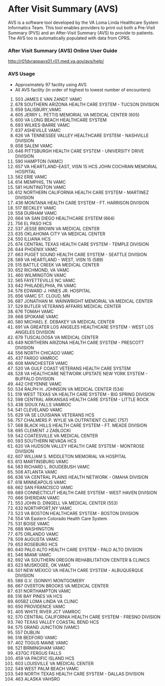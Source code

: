 # After Visit Summary (AVS)
AVS is a software tool developed by the VA Loma Linda Healthcare System Informatics Team. This tool enables providers to print out both a Pre-Visit Summary (PVS) and an After-Visit Summary (AVS) to provide to patients. The AVS too is automatically populated with data from CPRS.

### After Visit Summary (AVS) Online User Guide
http://r01dvrappavs01.r01.med.va.gov/avs/help/

### AVS Usage
* Approximately 97 facility using AVS
* All AVS facility (in order of highest to lowest number of encounters)
1.	503 JAMES E VAN ZANDT VAMC
2.	678 SOUTHERN ARIZONA HEALTH CARE SYSTEM - TUCSON DIVISION
3.	659 SALISBURY,VAMC
4.	605 JERRY L. PETTIS MEMORIAL VA MEDICAL CENTER (605)
5.	600 VA LONG BEACH HEALTHCARE SYSTEM
6.	693 WILKES-BARRE VAMC
7.	637 ASHEVILLE VAMC
8.	626 VA TENNESSEE VALLEY HEALTHCARE SYSTEM - NASHVILLE DIVISION
9.	658 SALEM VAMC
10.	646 PITTSBURGH HEALTH CARE SYSTEM - UNIVERSITY DRIVE DIVISION
11.	590 HAMPTON (VAMC)
12.	657 VA HEARTLAND-EAST, VISN 15 HCS JOHN COCHRAN MEMORIAL HOSPITAL
13.	562 ERIE VAMC
14.	614 MEMPHIS, TN VAMC
15.	581 HUNTINGTON VAMC
16.	612 NORTHERN CALIFORNIA HEALTH CARE SYSTEM - MARTINEZ DIVISION
17.	436 MONTANA HEALTH CARE SYSTEM - FT. HARRISON DIVISION
18.	517 BECKLEY VAMC
19.	558 DURHAM VAMC
20.	664 VA SAN DIEGO HEALTHCARE SYSTEM (664)
21.	756 EL PASO HCS
22.	537 JESSE BROWN VA MEDICAL CENTER
23.	635 OKLAHOMA CITY VA MEDICAL CENTER
24.	550 ILLIANA HCS
25.	674 CENTRAL TEXAS HEALTH CARE SYSTEM - TEMPLE DIVISION
26.	644 PHOENIX VAMC
27.	663 PUGET SOUND HEALTH CARE SYSTEM - SEATTLE DIVISION
28.	589 VA HEARTLAND - WEST, VISN 15 (589)
29.	515 BATTLE CREEK VA MEDICAL CENTER
30.	652 RICHMOND, VA VAMC
31.	460 WILMINGTON VAMC
32.	565 FAYETTEVILLE NC VAMC
33.	642 PHILADELPHIA, PA VAMC
34.	578 EDWARD J. HINES JR. HOSPITAL
35.	656 VAMC ST. CLOUD, MN
36.	687 JONATHAN M. WAINWRIGHT MEMORIAL VA MEDICAL CENTER
37.	529 BUTLER VETERANS AFFAIRS MEDICAL CENTER
38.	676 TOMAH VAMC
39.	668 SPOKANE VAMC
40.	580 MICHAEL E. DEBAKEY VA MEDICAL CENTER
41.	691 VA GREATER LOS ANGELES HEALTHCARE SYSTEM - WEST LOS ANGELES DIVISION
42.	679 TUSCALOOSA VA MEDICAL CENTER
43.	649 NORTHERN ARIZONA HEALTH CARE SYSTEM - PRESCOTT DIVISION
44.	556 NORTH CHICAGO VAMC
45.	437 FARGO VAMROC
46.	608 MANCHESTER VAMC
47.	520 VA GULF COAST VETERANS HEALTH CARE SYSTEM
48.	528 VA HEALTHCARE NETWORK UPSTATE NEW YORK SYSTEM - BUFFALO DIVISION
49.	442 CHEYENNE VAMC
50.	534 RALPH H. JOHNSON VA MEDICAL CENTER (534)
51.	519 WEST TEXAS VA HEALTH CARE SYSTEM - BIG SPRING DIVISION
52.	598 CENTRAL ARKANSAS HEALTH CARE SYSTEM - LITTLE ROCK
53.	438 SIOUX FALLS VAMROC
54.	541 CLEVELAND VAMC
55.	629 VA SE LOUISIANA VETERANS HCS
56.	757 CHALMERS P. WYLIE VA OUTPATIENT CLINIC (757)
57.	568 BLACK HILLS HEALTH CARE SYSTEM - FT. MEADE DIVISION
58.	695 CLEMENT J ZABLOCKI
59.	542 COATESVILLE VA MEDICAL CENTER
60.	593 SOUTHERN NEVADA HCS
61.	620 VA HUDSON VALLEY HEALTH CARE SYSTEM - MONTROSE DIVISION
62.	607 WILLIAM S. MIDDLETON MEMORIAL VA HOSPITAL
63.	613 MARTINSBURG VAMC
64.	583 RICHARD L. ROUDEBUSH VAMC
65.	508 ATLANTA VAMC
66.	636 VA CENTRAL PLAINS HEALTH NETWORK - OMAHA DIVISION
67.	618 MINNEAPOLIS VAMC
68.	662 SAN FRANCISCO VAMC
69.	689 CONNECTICUT HEALTH CARE SYSTEM - WEST HAVEN DIVISION
70.	666 SHERIDAN VAMC
71.	553 JOHN D. DINGELL VA MEDICAL CENTER (553)
72.	632 NORTHPORT,NY VAMC
73.	523 VA BOSTON HEALTHCARE SYSTEM - BOSTON DIVISION
74.	554 VA Eastern Colorado Health Care System
75.	531 BOISE VAMC
76.	688 WASHINGTON
77.	675 ORLANDO VAMC
78.	509 AUGUSTA VAMC
79.	653 ROSEBURG HCS
80.	640 PALO ALTO HEALTH CARE SYSTEM - PALO ALTO DIVSION
81.	546 MIAMI VAMC
82.	692 VA SOUTHERN OREGON REHABILITATION CENTER  &  CLINICS
83.	623 MUSKOGEE, OK VAMC
84.	501 NEW MEXICO VA HEALTH CARE SYSTEM - ALBUQUERQUE DIVISION
85.	586 G.V. (SONNY) MONTGOMERY
86.	667 OVERTON BROOKS VA MEDICAL CENTER
87.	631 NORTHAMPTON VAMC
88.	516 BAY PINES VA HCS
89.	605BZ LOMA LINDA VA CLINIC
90.	650 PROVIDENCE VAMC
91.	405 WHITE RIVER JCT VAMROC
92.	570 CENTRAL CALIFORNIA HEALTH CARE SYSTEM - FRESNO DIVISION
93.	740 TEXAS VALLEY COASTAL BEND HCS
94.	575 GRAND JUNCTION (VAMC)
95.	557 DUBLIN
96.	518 BEDFORD VAMC
97.	402 TOGUS MAINE VAMC
98.	521 BIRMINGHAM VAMC
99.	437GC FERGUS FALLS
100.	459 VA PACIFIC ISLAND HCS
101.	603 LOUISVILLE VA MEDICAL CENTER
102.	548 WEST PALM BEACH VAMC
103.	549 NORTH TEXAS HEALTH CARE SYSTEM - DALLAS DIVISION
104.	463 ALASKA VAHSRO

